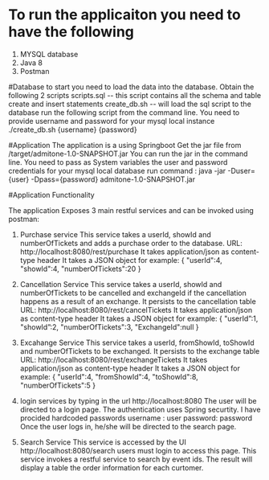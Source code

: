 # To run the applicaiton you need to have the following
1. MYSQL database
2. Java 8
3. Postman

#Database
to start you need to load the data into the database.
Obtain the following 2 scripts 
scripts.sql -- this script contains all the schema and table create and insert statements
create_db.sh -- will load the sql script to the database
run the following script from the command line. You need to provide username and password for your mysql local instance
./create_db.sh {username} {password}

#Application
The application is a using Springboot
Get the jar file from /target/admitone-1.0-SNAPSHOT.jar
You can run the jar in the command line. You need to pass as System variables the user and password credentials for your mysql local database
run command : java -jar -Duser={user} -Dpass={password} admitone-1.0-SNAPSHOT.jar

#Application Functionality

The application Exposes 3 main restful services and can be invoked using postman:

1. Purchase service 
This service takes a userId, showId and numberOfTickets and adds a purchase order to the database.
URL:  http://localhost:8080/rest/purchase
It takes application/json as content-type header
It takes a JSON object for example:
{
   "userId":4,
   "showId":4,
   "numberOfTickets":20
}

2. Cancellation Service
This service takes a userId, showId and numberOfTickets to be cancelled and exchangeId if the cancellation happens as a result of an exchange. It persists to the cancellation table
URL:  http://localhost:8080/rest/cancelTickets
It takes application/json as content-type header
It takes a JSON object for example:
{
   "userId”:1,
   "showId”:2,
   "numberOfTickets":3,
   "ExchangeId":null
}

3. Excahange Service
This service takes a userId, fromShowId, toShowId and numberOfTickets to be exchanged. It persists to the exchange table
URL:  http://localhost:8080/rest/exchangeTickets
It takes application/json as content-type header
It takes a JSON object for example:
{
   "userId":4,
   "fromShowId":4,
   "toShowId":8,
   "numberOfTickets":5
}

4. login services
by typing in the url http://localhost:8080 The user will be directed to a login page. The authentication uses Spring securtity. I have procided hardcoded passwords
username : user
password: password
Once the user logs in, he/she will be directed to the search page.

5. Search Service
This service is accessed by the UI http://localhost:8080/search users must login to access this page.
This service invokes a restful service to search by event ids. The result will display a table the order information for each curtomer.
